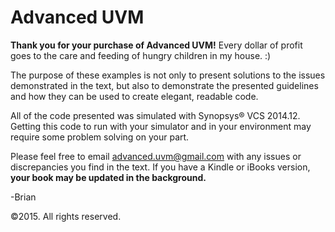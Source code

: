 Advanced UVM
============

**Thank you for your purchase of Advanced UVM!** Every dollar of profit goes to the care and feeding of hungry children in my house. :)

The purpose of these examples is not only to present solutions to the issues demonstrated in the text, but also to demonstrate the presented guidelines and how they can be used to create elegant, readable code.

All of the code presented was simulated with Synopsys&reg; VCS 2014.12. Getting this code to run with your simulator and in your environment may require some problem solving on your part.

Please feel free to email <advanced.uvm@gmail.com> with any issues or discrepancies you find in the text. If you have a Kindle or iBooks version, **your book may be updated in the background.**

-Brian

&copy;2015. All rights reserved.
